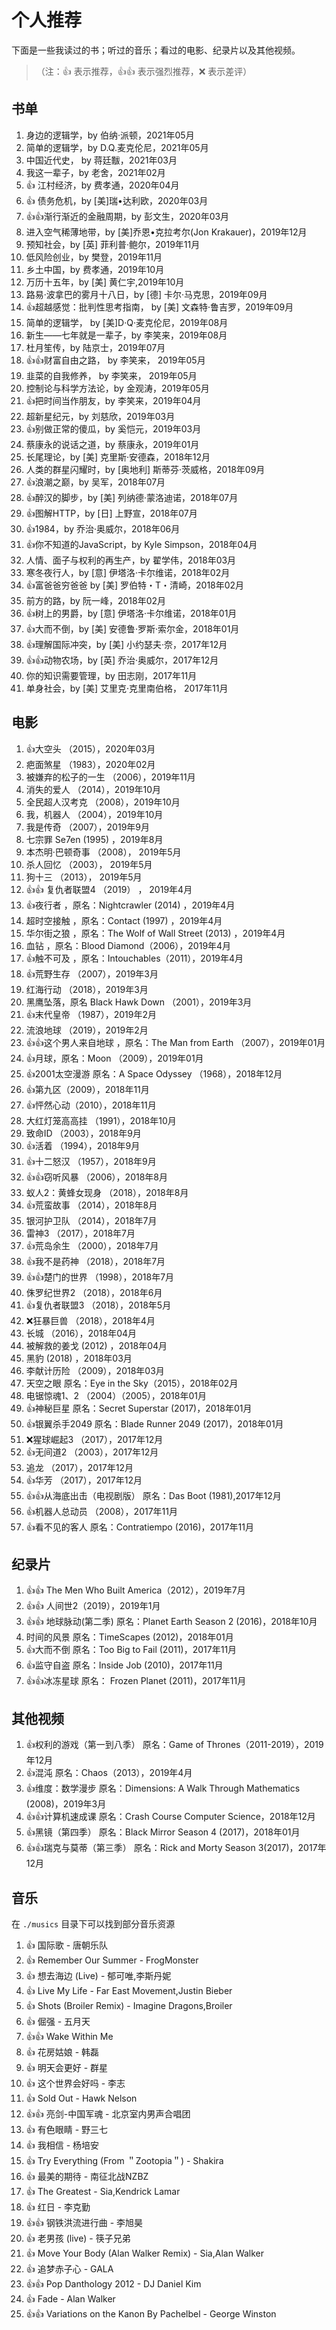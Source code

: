 # 个人推荐

下面是一些我读过的书；听过的音乐；看过的电影、纪录片以及其他视频。

>（注：:+1: 表示推荐，:+1::+1: 表示强烈推荐，:x: 表示差评）

## 书单

1. 身边的逻辑学，by 伯纳·派顿，2021年05月
1. 简单的逻辑学，by D.Q.麦克伦尼，2021年05月
1. 中国近代史， by 蒋廷黻，2021年03月
1. 我这一辈子，by 老舍，2021年02月
1. :+1: 江村经济，by 费孝通，2020年04月
1. :+1: 债务危机，by [美]瑞•达利欧，2020年03月
1. :+1::+1:渐行渐近的金融周期，by 彭文生，2020年03月
1. 进入空气稀薄地带，by [美]乔恩•克拉考尔(Jon Krakauer)，2019年12月
1. 预知社会，by [英] 菲利普·鲍尔，2019年11月
1. 低风险创业，by 樊登，2019年11月
1. 乡土中国，by 费孝通，2019年10月
1. 万历十五年，by [美] 黄仁宇,2019年10月
1. 路易·波拿巴的雾月十八日，by [德] 卡尔·马克思，2019年09月
1. :+1:超越感觉：批判性思考指南， by [美] 文森特·鲁吉罗，2019年09月
1. 简单的逻辑学， by [美]D·Q·麦克伦尼，2019年08月
1. 新生——七年就是一辈子，by 李笑来，2019年08月
1. 杜月笙传，by 陆京士，2019年07月
1. :+1::+1:财富自由之路， by 李笑来， 2019年05月
1. 韭菜的自我修养， by 李笑来， 2019年05月
1. 控制论与科学方法论，by 金观涛，2019年05月
1. :+1:把时间当作朋友，by 李笑来，2019年04月
1. 超新星纪元，by  刘慈欣，2019年03月
1. :+1:别做正常的傻瓜，by 奚恺元，2019年03月
1. 蔡康永的说话之道，by 蔡康永，2019年01月
1. 长尾理论，by [美] 克里斯·安德森，2018年12月
1. 人类的群星闪耀时，by [奥地利] 斯蒂芬·茨威格，2018年09月
1. :+1:浪潮之巅，by 吴军，2018年07月
1. :+1:醉汉的脚步，by [美] 列纳德·蒙洛迪诺，2018年07月
1. :+1:图解HTTP，by [日] 上野宣，2018年07月
1. :+1:1984，by 乔治·奥威尔，2018年06月
1. :+1:你不知道的JavaScript，by Kyle Simpson，2018年04月
1. 人情、面子与权利的再生产，by 翟学伟，2018年03月
1. 寒冬夜行人，by [意] 伊塔洛·卡尔维诺，2018年02月
1. :+1:富爸爸穷爸爸 by [美] 罗伯特・T・清崎，2018年02月
1. 前方的路，by 阮一峰，2018年02月
1. :+1:树上的男爵，by [意] 伊塔洛·卡尔维诺，2018年01月
1. :+1:大而不倒，by [美] 安德鲁·罗斯·索尔金，2018年01月
1. :+1:理解国际冲突，by [美] 小约瑟夫·奈，2017年12月
1. :+1::+1:动物农场，by [英] 乔治·奥威尔，2017年12月
1. 你的知识需要管理，by 田志刚，2017年11月
1. 单身社会，by [美] 艾里克·克里南伯格， 2017年11月

## 电影

1. :+1:大空头 （2015），2020年03月
1. 疤面煞星 （1983），2020年02月
1. 被嫌弃的松子的一生 （2006），2019年11月
1. 消失的爱人 （2014），2019年10月
1. 全民超人汉考克 （2008），2019年10月
1. 我，机器人 （2004），2019年10月
1. 我是传奇 （2007），2019年9月
1. 七宗罪 Se7en (1995) ，2019年8月
1. 本杰明·巴顿奇事 （2008）， 2019年5月
1. 杀人回忆 （2003）， 2019年5月
1. 狗十三 （2013）， 2019年5月
1. :+1::+1: 复仇者联盟4 （2019） ， 2019年4月
1. :+1:夜行者 ，原名：Nightcrawler (2014) ，2019年4月
1. 超时空接触 ，原名：Contact (1997) ，2019年4月
1. 华尔街之狼 ，原名：The Wolf of Wall Street (2013) ，2019年4月
1. 血钻 ，原名：Blood Diamond（2006），2019年4月
1. :+1:触不可及 ，原名：Intouchables（2011），2019年4月
1. :+1:荒野生存 （2007），2019年3月
1. 红海行动 （2018），2019年3月
1. 黑鹰坠落，原名 Black Hawk Down （2001），2019年3月
1. :+1:末代皇帝 （1987），2019年2月
1. 流浪地球 （2019），2019年2月
1. :+1::+1:这个男人来自地球 ，原名：The Man from Earth （2007），2019年01月
1. :+1:月球，原名：Moon （2009），2019年01月
1. :+1:2001太空漫游 原名：A Space Odyssey （1968），2018年12月
1. :+1:第九区（2009），2018年11月
1. :+1:怦然心动（2010），2018年11月
1. 大红灯笼高高挂 （1991），2018年10月
1. 致命ID （2003），2018年9月
1. :+1:活着 （1994），2018年9月
1. :+1:十二怒汉 （1957），2018年9月
1. :+1::+1:窃听风暴 （2006），2018年8月
1. 蚁人2：黄蜂女现身 （2018），2018年8月
1. :+1:荒蛮故事 （2014），2018年8月
1. 银河护卫队 （2014），2018年7月
1. 雷神3 （2017），2018年7月
1. :+1:荒岛余生 （2000），2018年7月
1. :+1:我不是药神 （2018），2018年7月
1. :+1::+1:楚门的世界 （1998），2018年7月
1. 侏罗纪世界2 （2018），2018年6月
1. :+1:复仇者联盟3 （2018），2018年5月
1. :x:狂暴巨兽 （2018），2018年4月
1. 长城 （2016），2018年04月
1. 被解救的姜戈  (2012) ，2018年04月
1. 黑豹  (2018) ，2018年03月
1. 李献计历险 （2009），2018年03月
1. 天空之眼 原名：Eye in the Sky（2015），2018年02月
1. 电锯惊魂1、2 （2004）（2005），2018年01月
1. :+1:神秘巨星 原名：Secret Superstar (2017)，2018年01月
1. :+1:银翼杀手2049 原名：Blade Runner 2049 (2017)，2018年01月
1. :x:猩球崛起3 （2017），2017年12月
1. :+1:无间道2 （2003），2017年12月
1. 追龙 （2017），2017年12月
1. :+1:华芳 （2017），2017年12月
1. :+1::+1:从海底出击（电视剧版） 原名：Das Boot (1981),2017年12月
1. :+1:机器人总动员 （2008），2017年11月
1. :+1:看不见的客人  原名：Contratiempo (2016)，2017年11月

## 纪录片

1. :+1::+1: The Men Who Built America（2012），2019年7月
1. :+1::+1: 人间世2（2019），2019年1月
1. :+1::+1: 地球脉动(第二季) 原名：Planet Earth Season 2 (2016)，2018年10月
1. 时间的风景 原名：TimeScapes (2012)，2018年01月
1. :+1:大而不倒 原名：Too Big to Fail (2011)，2017年11月
1. :+1:监守自盗 原名：Inside Job (2010)，2017年11月
1. :+1::+1:冰冻星球 原名： Frozen Planet (2011)，2017年11月

## 其他视频

1. :+1:权利的游戏（第一到八季）  原名：Game of Thrones（2011-2019），2019年12月
1. :+1:混沌  原名：Chaos（2013），2019年4月
1. :+1:维度：数学漫步 原名：Dimensions: A Walk Through Mathematics (2008)，2019年3月
1. :+1::+1:计算机速成课 原名：Crash Course Computer Science，2018年12月
1. :+1:黑镜（第四季） 原名：Black Mirror Season 4 (2017)，2018年01月
1. :+1::+1:瑞克与莫蒂（第三季） 原名：Rick and Morty Season 3(2017)，2017年12月

## 音乐

在 `./musics` 目录下可以找到部分音乐资源

1. :+1: 国际歌 - 唐朝乐队
1. :+1: Remember Our Summer - FrogMonster
1. :+1: 想去海边 (Live) - 郁可唯,李斯丹妮
1. :+1: Live My Life - Far East Movement,Justin Bieber
1. :+1: Shots (Broiler Remix) - Imagine Dragons,Broiler
1. :+1: 倔强 - 五月天
1. :+1::+1: Wake Within Me
1. :+1: 花房姑娘 - 韩磊
1. :+1: 明天会更好 - 群星
1. :+1: 这个世界会好吗 - 李志
1. :+1: Sold Out - Hawk Nelson
1. :+1::+1: 亮剑-中国军魂 - 北京室内男声合唱团
1. :+1: 有色眼睛 - 野三七
1. :+1: 我相信 - 杨培安
1. :+1: Try Everything (From ＂Zootopia＂) - Shakira
1. :+1: 最美的期待 - 南征北战NZBZ
1. :+1: The Greatest - Sia,Kendrick Lamar
1. :+1: 红日 - 李克勤
1. :+1::+1: 钢铁洪流进行曲 - 李旭昊
1. :+1: 老男孩 (live) - 筷子兄弟
1. :+1: Move Your Body (Alan Walker Remix) - Sia,Alan Walker
1. :+1: 追梦赤子心 - GALA
1. :+1::+1: Pop Danthology 2012 - DJ Daniel Kim
1. :+1: Fade - Alan Walker
1. :+1::+1: Variations on the Kanon By Pachelbel - George Winston
